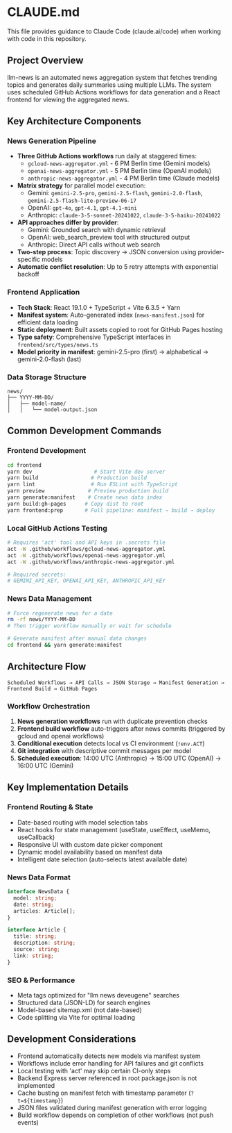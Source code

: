 # CLAUDE.md

This file provides guidance to Claude Code (claude.ai/code) when working with code in this repository.

## Project Overview

llm-news is an automated news aggregation system that fetches trending topics and generates daily summaries using multiple LLMs. The system uses scheduled GitHub Actions workflows for data generation and a React frontend for viewing the aggregated news.

## Key Architecture Components

### News Generation Pipeline
- **Three GitHub Actions workflows** run daily at staggered times:
  - `gcloud-news-aggregator.yml` - 6 PM Berlin time (Gemini models)
  - `openai-news-aggregator.yml` - 5 PM Berlin time (OpenAI models)
  - `anthropic-news-aggregator.yml` - 4 PM Berlin time (Claude models)
- **Matrix strategy** for parallel model execution:
  - Gemini: `gemini-2.5-pro`, `gemini-2.5-flash`, `gemini-2.0-flash`, `gemini-2.5-flash-lite-preview-06-17`
  - OpenAI: `gpt-4o`, `gpt-4.1`, `gpt-4.1-mini`
  - Anthropic: `claude-3-5-sonnet-20241022`, `claude-3-5-haiku-20241022`
- **API approaches differ by provider**:
  - Gemini: Grounded search with dynamic retrieval
  - OpenAI: web_search_preview tool with structured output
  - Anthropic: Direct API calls without web search
- **Two-step process**: Topic discovery → JSON conversion using provider-specific models
- **Automatic conflict resolution**: Up to 5 retry attempts with exponential backoff

### Frontend Application
- **Tech Stack**: React 19.1.0 + TypeScript + Vite 6.3.5 + Yarn
- **Manifest system**: Auto-generated index (`news-manifest.json`) for efficient data loading
- **Static deployment**: Built assets copied to root for GitHub Pages hosting
- **Type safety**: Comprehensive TypeScript interfaces in `frontend/src/types/news.ts`
- **Model priority in manifest**: gemini-2.5-pro (first) → alphabetical → gemini-2.0-flash (last)

### Data Storage Structure
```
news/
├── YYYY-MM-DD/
│   ├── model-name/
│   │   └── model-output.json
```

## Common Development Commands

### Frontend Development
```bash
cd frontend
yarn dev                    # Start Vite dev server
yarn build                 # Production build
yarn lint                  # Run ESLint with TypeScript
yarn preview              # Preview production build
yarn generate:manifest    # Create news data index
yarn build:gh-pages      # Copy dist to root
yarn frontend:prep       # Full pipeline: manifest → build → deploy
```

### Local GitHub Actions Testing
```bash
# Requires 'act' tool and API keys in .secrets file
act -W .github/workflows/gcloud-news-aggregator.yml
act -W .github/workflows/openai-news-aggregator.yml
act -W .github/workflows/anthropic-news-aggregator.yml

# Required secrets:
# GEMINI_API_KEY, OPENAI_API_KEY, ANTHROPIC_API_KEY
```

### News Data Management
```bash
# Force regenerate news for a date
rm -rf news/YYYY-MM-DD
# Then trigger workflow manually or wait for schedule

# Generate manifest after manual data changes
cd frontend && yarn generate:manifest
```

## Architecture Flow

```
Scheduled Workflows → API Calls → JSON Storage → Manifest Generation → Frontend Build → GitHub Pages
```

### Workflow Orchestration
1. **News generation workflows** run with duplicate prevention checks
2. **Frontend build workflow** auto-triggers after news commits (triggered by gcloud and openai workflows)
3. **Conditional execution** detects local vs CI environment (`!env.ACT`)
4. **Git integration** with descriptive commit messages per model
5. **Scheduled execution**: 14:00 UTC (Anthropic) → 15:00 UTC (OpenAI) → 16:00 UTC (Gemini)

## Key Implementation Details

### Frontend Routing & State
- Date-based routing with model selection tabs
- React hooks for state management (useState, useEffect, useMemo, useCallback)
- Responsive UI with custom date picker component
- Dynamic model availability based on manifest data
- Intelligent date selection (auto-selects latest available date)

### News Data Format
```typescript
interface NewsData {
  model: string;
  date: string;
  articles: Article[];
}

interface Article {
  title: string;
  description: string;
  source: string;
  link: string;
}
```

### SEO & Performance
- Meta tags optimized for "llm news deveugene" searches
- Structured data (JSON-LD) for search engines
- Model-based sitemap.xml (not date-based)
- Code splitting via Vite for optimal loading

## Development Considerations

- Frontend automatically detects new models via manifest system
- Workflows include error handling for API failures and git conflicts
- Local testing with 'act' may skip certain CI-only steps
- Backend Express server referenced in root package.json is not implemented
- Cache busting on manifest fetch with timestamp parameter (`?t=${timestamp}`)
- JSON files validated during manifest generation with error logging
- Build workflow depends on completion of other workflows (not push events)